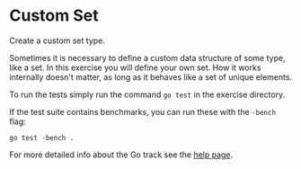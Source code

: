 # Custom Set

Create a custom set type.

Sometimes it is necessary to define a custom data structure of some
type, like a set. In this exercise you will define your own set. How it
works internally doesn't matter, as long as it behaves like a set of
unique elements.

To run the tests simply run the command `go test` in the exercise directory.

If the test suite contains benchmarks, you can run these with the `-bench`
flag:

    go test -bench .

For more detailed info about the Go track see the [help
page](http://exercism.io/languages/go).


